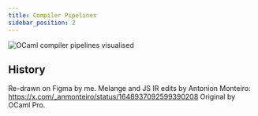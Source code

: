 ```yaml
---
title: Compiler Pipelines
sidebar_position: 2
---
```



<img src="/img/ocaml-compiler-internal-pipelines.png" alt="OCaml compiler pipelines visualised" />

## History
Re-drawn on Figma by me.
Melange and JS IR edits by Antonion Monteiro: https://x.com/_anmonteiro/status/1648937092599390208
Original by OCaml Pro.
